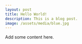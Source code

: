 ```yaml
---
layout: post
title: Hello World!
description: This is a blog post.
image: /assets/media/blue.jpg
---
```

Add some content here.